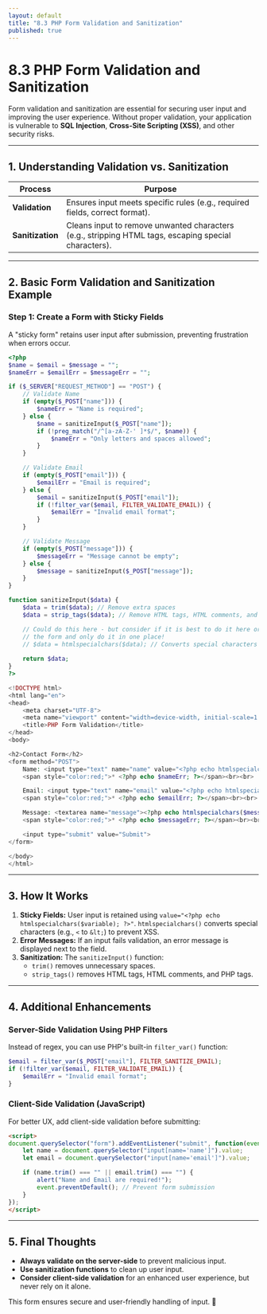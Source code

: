 ```yaml
---
layout: default
title: "8.3 PHP Form Validation and Sanitization"
published: true
---
```


# 8.3 PHP Form Validation and Sanitization

Form validation and sanitization are essential for securing user input and improving the user experience. Without proper validation, your application is vulnerable to **SQL Injection**, **Cross-Site Scripting (XSS)**, and other security risks.

---

## **1. Understanding Validation vs. Sanitization**

| **Process**     | **Purpose** |
|----------------|------------|
| **Validation**  | Ensures input meets specific rules (e.g., required fields, correct format). |
| **Sanitization** | Cleans input to remove unwanted characters (e.g., stripping HTML tags, escaping special characters). |

---

## **2. Basic Form Validation and Sanitization Example**

### **Step 1: Create a Form with Sticky Fields**

A "sticky form" retains user input after submission, preventing frustration when errors occur.

```php
<?php
$name = $email = $message = "";
$nameErr = $emailErr = $messageErr = "";

if ($_SERVER["REQUEST_METHOD"] == "POST") {
    // Validate Name
    if (empty($_POST["name"])) {
        $nameErr = "Name is required";
    } else {
        $name = sanitizeInput($_POST["name"]);
        if (!preg_match("/^[a-zA-Z-' ]*$/", $name)) {
            $nameErr = "Only letters and spaces allowed";
        }
    }

    // Validate Email
    if (empty($_POST["email"])) {
        $emailErr = "Email is required";
    } else {
        $email = sanitizeInput($_POST["email"]);
        if (!filter_var($email, FILTER_VALIDATE_EMAIL)) {
            $emailErr = "Invalid email format";
        }
    }

    // Validate Message
    if (empty($_POST["message"])) {
        $messageErr = "Message cannot be empty";
    } else {
        $message = sanitizeInput($_POST["message"]);
    }
}

function sanitizeInput($data) {
    $data = trim($data); // Remove extra spaces
    $data = strip_tags($data); // Remove HTML tags, HTML comments, and PHP tags

    // Could do this here - but consider if it is best to do it here or within
    // the form and only do it in one place!
    // $data = htmlspecialchars($data); // Converts special characters (e.g., < to &lt;) to prevent XSS.
    
    return $data;
}
?>

<!DOCTYPE html>
<html lang="en">
<head>
    <meta charset="UTF-8">
    <meta name="viewport" content="width=device-width, initial-scale=1.0">
    <title>PHP Form Validation</title>
</head>
<body>

<h2>Contact Form</h2>
<form method="POST">
    Name: <input type="text" name="name" value="<?php echo htmlspecialchars($name); ?>">
    <span style="color:red;">* <?php echo $nameErr; ?></span><br><br>

    Email: <input type="text" name="email" value="<?php echo htmlspecialchars($email); ?>">
    <span style="color:red;">* <?php echo $emailErr; ?></span><br><br>

    Message: <textarea name="message"><?php echo htmlspecialchars($message); ?></textarea>
    <span style="color:red;">* <?php echo $messageErr; ?></span><br><br>

    <input type="submit" value="Submit">
</form>

</body>
</html>
```

---

## **3. How It Works**

1. **Sticky Fields:** User input is retained using `value="<?php echo htmlspecialchars($variable); ?>"`. `htmlspecialchars()` converts special characters (e.g., `<` to `&lt;`) to prevent XSS.
2. **Error Messages:** If an input fails validation, an error message is displayed next to the field.
3. **Sanitization:** The `sanitizeInput()` function:
   - `trim()` removes unnecessary spaces.
   - `strip_tags()` removes HTML tags, HTML comments, and PHP tags.

---

## **4. Additional Enhancements**

### **Server-Side Validation Using PHP Filters**

Instead of regex, you can use PHP's built-in `filter_var()` function:

```php
$email = filter_var($_POST["email"], FILTER_SANITIZE_EMAIL);
if (!filter_var($email, FILTER_VALIDATE_EMAIL)) {
    $emailErr = "Invalid email format";
}
```

### **Client-Side Validation (JavaScript)**

For better UX, add client-side validation before submitting:

```html
<script>
document.querySelector("form").addEventListener("submit", function(event) {
    let name = document.querySelector("input[name='name']").value;
    let email = document.querySelector("input[name='email']").value;

    if (name.trim() === "" || email.trim() === "") {
        alert("Name and Email are required!");
        event.preventDefault(); // Prevent form submission
    }
});
</script>
```

---

## **5. Final Thoughts**

- **Always validate on the server-side** to prevent malicious input.
- **Use sanitization functions** to clean up user input.
- **Consider client-side validation** for an enhanced user experience, but never rely on it alone.

This form ensures secure and user-friendly handling of input. 🚀
